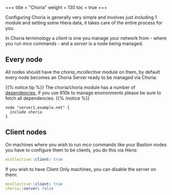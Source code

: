 +++
title = "Choria"
weight = 130
toc = true
+++

Configuring Choria is generally very simple and involves just including 1 module and setting some Hiera data, it takes care of the entire process for you.

In Choria terminology a _client_ is one you manage your network from - where you run _mco_ commands - and a _server_ is a node being managed.

## Every node

All nodes should have the _choria_mcollective_ module on them, by default every node becomes an Choria Server ready to be managed via Choria:

{{% notice tip %}}
The choria/choria module has a number of [dependencies](https://forge.puppet.com/choria/choria/dependencies), if you use R10k to manage environments please be sure to fetch all dependencies.
{{% /notice %}}


```puppet
node "server1.example.net" {
  include choria
}
```

## Client nodes

On machines where you wish to run _mco_ commands like your Bastion nodes you have to configure them to be clients, you do this via _Hiera_:

```yaml
mcollective::client: true
```

If you wish to have Client Only machines, you can disable the server on them:

```yaml
mcollective::client: true
choria::server: false
```
